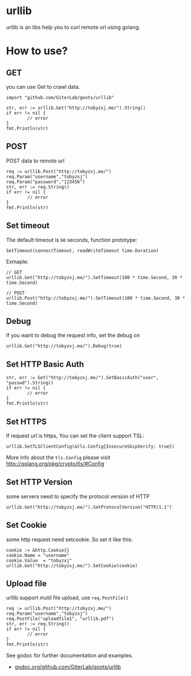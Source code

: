 # urllib
urllib is an libs help you to curl remote url using golang.

# How to use?

## GET
you can use Get to crawl data.

	import "github.com/GiterLab/goots/urllib"
	
	str, err := urllib.Get("http://tobyzxj.me/").String()
	if err != nil {
        	// error
	}
	fmt.Println(str)
	
## POST
POST data to remote url

	req := urllib.Post("http://tobyzxj.me/")
	req.Param("username","tobyzxj")
	req.Param("password","123456")
	str, err := req.String()
	if err != nil {
        	// error
	}
	fmt.Println(str)

## Set timeout

The default timeout is `60` seconds, function prototype:

	SetTimeout(connectTimeout, readWriteTimeout time.Duration)

Exmaple:

	// GET
	urllib.Get("http://tobyzxj.me/").SetTimeout(100 * time.Second, 30 * time.Second)
	
	// POST
	urllib.Post("http://tobyzxj.me/").SetTimeout(100 * time.Second, 30 * time.Second)


## Debug

If you want to debug the request info, set the debug on

	urllib.Get("http://tobyzxj.me/").Debug(true)
	
## Set HTTP Basic Auth

	str, err := Get("http://tobyzxj.me/").SetBasicAuth("user", "passwd").String()
	if err != nil {
        	// error
	}
	fmt.Println(str)
	
## Set HTTPS

If request url is https, You can set the client support TSL:

	urllib.SetTLSClientConfig(&tls.Config{InsecureSkipVerify: true})
	
More info about the `tls.Config` please visit http://golang.org/pkg/crypto/tls/#Config	

## Set HTTP Version

some servers need to specify the protocol version of HTTP

	urllib.Get("http://tobyzxj.me/").SetProtocolVersion("HTTP/1.1")
	
## Set Cookie

some http request need setcookie. So set it like this:

	cookie := &http.Cookie{}
	cookie.Name = "username"
	cookie.Value  = "tobyzxj"
	urllib.Get("http://tobyzxj.me/").SetCookie(cookie)

## Upload file

urllib support mutil file upload, use `req.PostFile()`

	req := urllib.Post("http://tobyzxj.me/")
	req.Param("username","tobyzxj")
	req.PostFile("uploadfile1", "urllib.pdf")
	str, err := req.String()
	if err != nil {
        	// error
	}
	fmt.Println(str)


See godoc for further documentation and examples.

* [godoc.org/github.com/GiterLab/goots/urllib](https://godoc.org/github.com/GiterLab/goots/urllib)